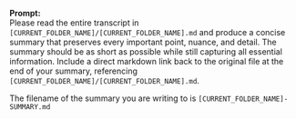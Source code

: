 **Prompt:**  
Please read the entire transcript in `[CURRENT_FOLDER_NAME]/[CURRENT_FOLDER_NAME].md` and produce a concise summary that preserves every important point, nuance, and detail. The summary should be as short as possible while still capturing all essential information. Include a direct markdown link back to the original file at the end of your summary, referencing `[CURRENT_FOLDER_NAME]/[CURRENT_FOLDER_NAME].md`.

The filename of the summary you are writing to is `[CURRENT_FOLDER_NAME]-SUMMARY.md`